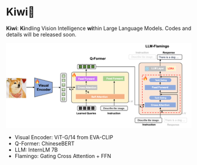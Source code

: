 

# Kiwi🥝

**Kiwi**: **Ki**ndling Vision Intelligence **wi**thin Large Language Models. Codes and details will be released soon.



![framework](./framework.png)

* Visual Encoder:  ViT-G/14 from EVA-CLIP
* Q-Former: ChineseBERT
* LLM:  InternLM 7B
* Flamingo:  Gating Cross Attention + FFN
